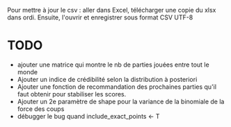 Pour mettre à jour le csv : aller dans Excel, télécharger une copie du xlsx dans ordi. Ensuite, l'ouvrir et enregistrer sous format CSV UTF-8

# TODO
- ajouter une matrice qui montre le nb de parties jouées entre tout le monde
- Ajouter un indice de crédibilité selon la distribution à posteriori
- Ajouter une fonction de recommandation des prochaines parties qu'il faut obtenir pour stabiliser les scores.
- Ajouter un 2e paramètre de shape pour la variance de la binomiale de la force des coups
- débugger le bug quand include_exact_points <- T